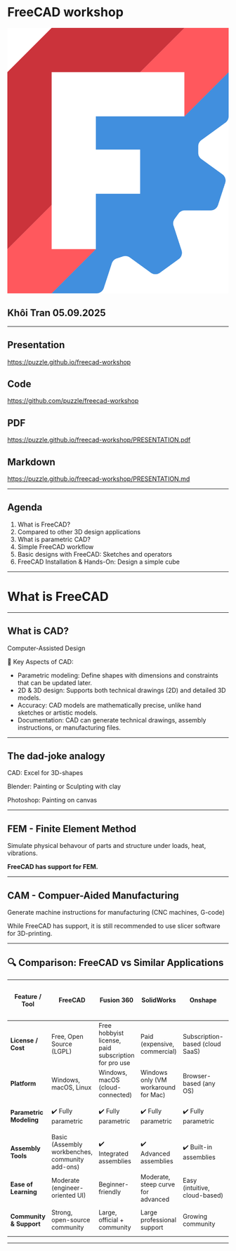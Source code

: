 # FreeCAD workshop

![alt text](freecad_logo.png)

## Khôi Tran 05.09.2025

---

## Presentation

https://puzzle.github.io/freecad-workshop

## Code

https://github.com/puzzle/freecad-workshop

## PDF

https://puzzle.github.io/freecad-workshop/PRESENTATION.pdf

## Markdown

https://puzzle.github.io/freecad-workshop/PRESENTATION.md

---

## Agenda

1. What is FreeCAD?
2. Compared to other 3D design applications
3. What is parametric CAD?
4. Simple FreeCAD workflow
5. Basic designs with FreeCAD: Sketches and operators
7. FreeCAD Installation & Hands-On: Design a simple cube

---

# What is FreeCAD

---

## What is CAD?

Computer-Assisted Design

🔑 Key Aspects of CAD:

- Parametric modeling: Define shapes with dimensions and constraints that can be updated later.
- 2D & 3D design: Supports both technical drawings (2D) and detailed 3D models.
- Accuracy: CAD models are mathematically precise, unlike hand sketches or artistic models.
- Documentation: CAD can generate technical drawings, assembly instructions, or manufacturing files.

---

## The dad-joke analogy

CAD: Excel for 3D-shapes

Blender: Painting or Sculpting with clay

Photoshop: Painting on canvas

---

## FEM - Finite Element Method

Simulate physical behavour of parts and structure under loads, heat, vibrations.

**FreeCAD has support for FEM.**

---

## CAM - Compuer-Aided Manufacturing

Generate machine instructions for manufacturing (CNC machines, G-code)

While FreeCAD has support, it is still recommended to use slicer software for 3D-printing.

---

## 🔍 Comparison: FreeCAD vs Similar Applications

| Feature / Tool          | **FreeCAD**                                              | **Fusion 360**                                       | **SolidWorks**                          | **Onshape**                           | **Blender** (3D Creation, not CAD-focused) |
| ----------------------- | -------------------------------------------------------- | ---------------------------------------------------- | --------------------------------------- | ------------------------------------- | ------------------------------------------ |
| **License / Cost**      | Free, Open Source (LGPL)                                 | Free hobbyist license, paid subscription for pro use | Paid (expensive, commercial)            | Subscription-based (cloud SaaS)       | Free (open source)                         |
| **Platform**            | Windows, macOS, Linux                                    | Windows, macOS (cloud-connected)                     | Windows only (VM workaround for Mac)    | Browser-based (any OS)                | Windows, macOS, Linux                      |
| **Parametric Modeling** | ✔️ Fully parametric                                      | ✔️ Fully parametric                                  | ✔️ Fully parametric                     | ✔️ Fully parametric                   | ❌ Not parametric (mesh-based)              |
| **Assembly Tools**      | Basic (Assembly workbenches, community add-ons)          | ✔️ Integrated assemblies                             | ✔️ Advanced assemblies                  | ✔️ Built-in assemblies                | ❌ No assembly workflow                     |
| **Ease of Learning**    | Moderate (engineer-oriented UI)                          | Beginner-friendly                                    | Moderate, steep curve for advanced      | Easy (intuitive, cloud-based)         | Steep curve, artist-focused                |
| **Community & Support** | Strong, open-source community                            | Large, official + community                          | Large professional support              | Growing community                     | Very large open-source community           |

---
